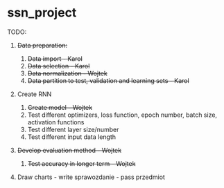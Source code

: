 # ssn_project
TODO:
1) ~~Data preparation:~~
    1) ~~Data import - Karol~~
    2) ~~Data selection - Karol~~
    3) ~~Data normalization - Wojtek~~
    4) ~~Data partition to test, validation and learning sets - Karol~~

2) Create RNN
    1) ~~Create model - Wojtek~~
    2) Test different optimizers, loss function, epoch number, batch size, activation functions
    3) Test different layer size/number
    4) Test different input data length
    
3) ~~Develop evaluation method - Wojtek~~
    1) ~~Test accuracy in longer term - Wojtek~~

4) Draw charts - write sprawozdanie - pass przedmiot
